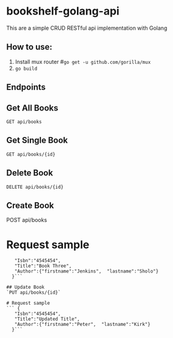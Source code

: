 # bookshelf-golang-api
This are a simple CRUD RESTful api implementation with Golang


## How to use:
1. Install mux router
#`go get -u github.com/gorilla/mux`
2. `go build `

## Endpoints

## Get All Books
`GET api/books`

## Get Single Book
`GET api/books/{id}`

## Delete Book
`DELETE api/books/{id}`

## Create Book
POST api/books

# Request sample
``` {
   "Isbn":"4545454",
   "Title":"Book Three",
   "Author":{"firstname":"Jenkins",  "lastname":"Sholo"}
  }```

## Update Book
`PUT api/books/{id}`

# Request sample
``` {
   "Isbn":"4545454",
   "Title":"Updated Title",
   "Author":{"firstname":"Peter",  "lastname":"Kirk"}
  }```

